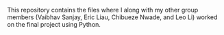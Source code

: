 This repository contains the files where I along with my other group members (Vaibhav Sanjay, Eric Liau, Chibueze Nwade, and Leo Li) worked on the final project using Python.
